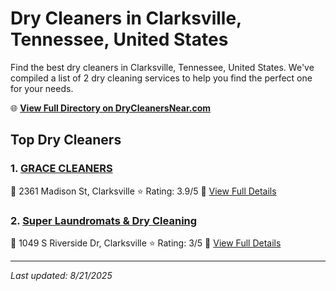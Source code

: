 # Dry Cleaners in Clarksville, Tennessee, United States

Find the best dry cleaners in Clarksville, Tennessee, United States. We've compiled a list of 2 dry cleaning services to help you find the perfect one for your needs.

🌐 **[View Full Directory on DryCleanersNear.com](https://drycleanersnear.com/city/US/Tennessee/Clarksville)**

## Top Dry Cleaners

### 1. [GRACE CLEANERS](https://drycleanersnear.com/dryCleaner/6861efad6d1fa2e11f51399a/grace-cleaners)
📍 2361 Madison St, Clarksville
⭐ Rating: 3.9/5
🔗 [View Full Details](https://drycleanersnear.com/dryCleaner/6861efad6d1fa2e11f51399a/grace-cleaners)

### 2. [Super Laundromats & Dry Cleaning](https://drycleanersnear.com/dryCleaner/6861efad6d1fa2e11f513b95/super-laundromats-dry-cleaning)
📍 1049 S Riverside Dr, Clarksville
⭐ Rating: 3/5
🔗 [View Full Details](https://drycleanersnear.com/dryCleaner/6861efad6d1fa2e11f513b95/super-laundromats-dry-cleaning)


---

*Last updated: 8/21/2025*
